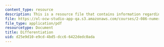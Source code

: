 ```yaml
---
content_type: resource
description: This is a resource file that contains information regarding differentiation.
file: https://ol-ocw-studio-app-qa.s3.amazonaws.com/courses/2-086-numerical-computation-for-mechanical-engineers-fall-2014/d25e9d10e9cd4bd5dcc66422dedc0ada_MIT2_086F14_Nutshell_Diff.pdf
file_type: application/pdf
resourcetype: Document
title: Differentiation
uid: d25e9d10-e9cd-4bd5-dcc6-6422dedc0ada
---
```

